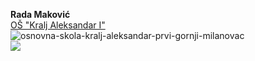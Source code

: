 **Rada Maković**\
[OŠ "Kralj Aleksandar I"](http://www.kraljaleksandargm.edu.rs/) \
![osnovna-skola-kralj-aleksandar-prvi-gornji-milanovac](https://user-images.githubusercontent.com/125125026/218257754-a31cc4e6-f7d2-4cba-94bb-ac4a3dade935.jpg)\
![](https://komarev.com/ghpvc/?RadaMarkovic)

